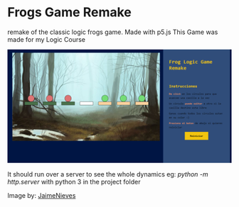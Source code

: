 # Frogs Game Remake
remake of the classic logic frogs game. Made with p5.js
This Game was made for my Logic Course


![inicio](img/sh.png)

It should run over a server to see the whole dynamics
eg: *python -m http.server* with python 3 in the project folder

Image by: [JaimeNieves](https://www.deviantart.com/jaimenieves)
